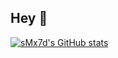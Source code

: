 ## Hey 👋

<!--
**sMx7d/sMx7d** is a ✨ _special_ ✨ repository because its `README.md` (this file) appears on your GitHub profile.

Here are some ideas to get you started:

- 🔭 I’m currently working on ...
- 🌱 I’m currently learning ...
- 👯 I’m looking to collaborate on ...
- 🤔 I’m looking for help with ...
- 💬 Ask me about ...
- 📫 How to reach me: ...
- 😄 Pronouns: ...
- ⚡ Fun fact: ...
-->

[![sMx7d's GitHub stats](https://github-readme-stats.vercel.app/api?username=sMx7d)](https://github.com/sMx7d/github-readme-stats)
